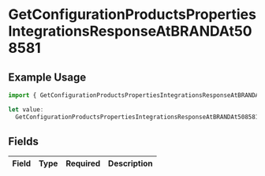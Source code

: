 # GetConfigurationProductsPropertiesIntegrationsResponseAtBRANDAt508581

## Example Usage

```typescript
import { GetConfigurationProductsPropertiesIntegrationsResponseAtBRANDAt508581 } from "@vercel/sdk/models/getconfigurationproductsop.js";

let value:
  GetConfigurationProductsPropertiesIntegrationsResponseAtBRANDAt508581 = {};
```

## Fields

| Field       | Type        | Required    | Description |
| ----------- | ----------- | ----------- | ----------- |